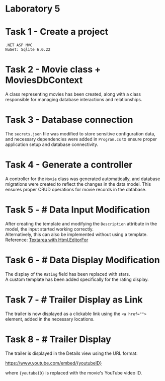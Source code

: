 # Laboratory 5

# Task 1 - Create a project
```
.NET ASP MVC
NuGet: Sqlite 6.0.22
```

# Task 2 - Movie class + MoviesDbContext
A class representing movies has been created, along with a class responsible for managing database interactions and relationships.


# Task 3 - Database connection

The `secrets.json` file was modified to store sensitive configuration data, and necessary dependencies were added in `Program.cs` to ensure proper application setup and database connectivity.


# Task 4 - Generate a controller

A controller for the `Movie` class was generated automatically, and database migrations were created to reflect the changes in the data model. This ensures proper CRUD operations for movie records in the database.

# Task 5 - # Data Input Modification

After creating the template and modifying the `Description` attribute in the model, the input started working correctly.  
Alternatively, this can also be implemented without using a template.  
Reference: [Textarea with Html.EditorFor](https://techfunda.com/howto/408/textarea-with-html-editorfor)

# Task 6 - # Data Display Modification

The display of the `Rating` field has been replaced with stars.  
A custom template has been added specifically for the rating display.


# Task 7  - # Trailer Display as Link

The trailer is now displayed as a clickable link using the `<a href="">` element, added in the necessary locations.


# Task 8 - # Trailer Display

The trailer is displayed in the Details view using the URL format:

https://www.youtube.com/embed/{youtubeID}

where `{youtubeID}` is replaced with the movie's YouTube video ID.



